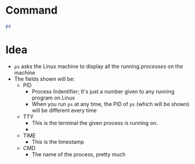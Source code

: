 # Command
```bash
ps
```
# Idea
* `ps` asks the Linux machine to display all the running *processes* on the machine
* The fields shown will be:
  * PID
    * Process Indentifier; It's just a number given to any running program on Linux
    * When you run `ps` at any time, the PID of `ps` (which will be shown) will be different every time
  * TTY
    * This is the terminal the given process is running on.
    * 
  * TIME
    * This is the timestamp
  * CMD
    * The name of the process, pretty much
